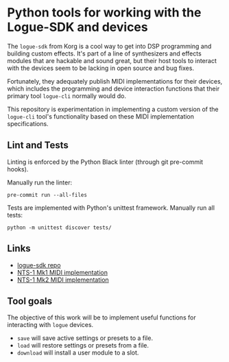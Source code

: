 # Python tools for working with the Logue-SDK and devices

The `logue-sdk` from Korg is a cool way to get into DSP programming and building custom effects.
It's part of a line of synthesizers and effects modules that are hackable and sound great, but their
host tools to interact with the devices seem to be lacking in open source and bug fixes.

Fortunately, they adequately publish MIDI implementations for their devices, which includes the
programming and device interaction functions that their primary tool `logue-cli` normally would do.

This repository is experimentation in implementing a custom version of the `logue-cli` tool's
functionality based on these MIDI implementation specifications.

## Lint and Tests

Linting is enforced by the Python Black linter (through git pre-commit hooks).

Manually run the linter:
```
pre-commit run --all-files
```

Tests are implemented with Python's unittest framework. Manually run all tests:
```
python -m unittest discover tests/
```


## Links

* [logue-sdk repo](https://github.com/korginc/logue-sdk)
* [NTS-1 Mk1 MIDI implementation](https://www.korg.com/us/support/download/manual/0/832/4831/)
* [NTS-1 Mk2 MIDI implementation](https://www.korg.com/us/support/download/manual/0/933/5210/)

## Tool goals

The objective of this work will be to implement useful functions for interacting with `logue`
devices.

* `save` will save active settings or presets to a file.
* `load` will restore settings or presets from a file.
* `download` will install a user module to a slot.
